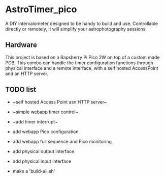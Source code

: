 # AstroTimer_pico
A DIY intervalometer designed to be handy to build and use. Controllable directly or remotely, it will simplify your astrophotography sessions.


## Hardware
This project is based on a Rapsberry Pi Pico 2W on top of a custom made PCB. 
This combo can handle the timer configuration functions through physical interface and a remote interface, with a self hosted AccessPoint and an HTTP server.

## TODO list
* ~self hosted Access Point asn HTTP server~
* ~simple webapp timer control~
* ~add timer interrupt~
* add webapp Pico configuration
* add webapp full sequence and Pico monitoring
* add physical output interface
* add physical input interface

* make a 'build-all.sh'
